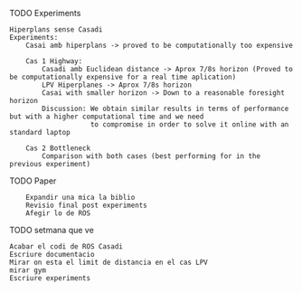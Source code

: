 
TODO Experiments 

    Hiperplans sense Casadi
    Experiments: 
        Casai amb hiperplans -> proved to be computationally too expensive
        
        Cas 1 Highway: 
            Casadi amb Euclidean distance -> Aprox 7/8s horizon (Proved to be computationally expensive for a real time aplication)
            LPV Hiperplanes -> Aprox 7/8s horizon 
            Casai with smaller horizon -> Down to a reasonable foresight horizon
            Discussion: We obtain similar results in terms of performance but with a higher computational time and we need
                        to compromise in order to solve it online with an standard laptop

        Cas 2 Bottleneck
            Comparison with both cases (best performing for in the previous experiment)
        


TODO Paper 

        Expandir una mica la biblio 
        Revisio final post experiments
        Afegir lo de ROS

TODO setmana que ve 

    Acabar el codi de ROS Casadi
    Escriure documentacio
    Mirar on esta el limit de distancia en el cas LPV
    mirar gym 
    Escriure experiments 